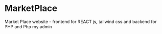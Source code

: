 # MarketPlace
Market Place website - frontend for REACT js, tailwind css and backend for PHP and Php my admin
